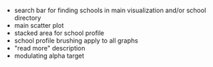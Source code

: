 * search bar for finding schools in main visualization and/or school directory
* main scatter plot
* stacked area for school profile
* school profile brushing apply to all graphs
* "read more" description
* modulating alpha target